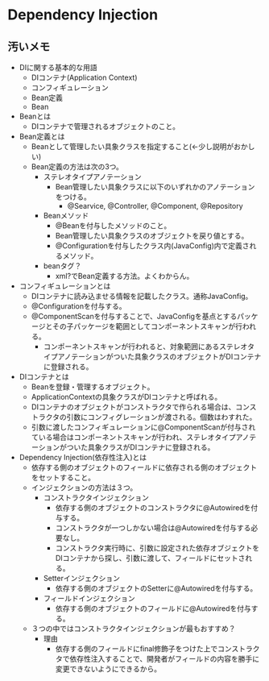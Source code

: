 # Dependency Injection

## 汚いメモ
- DIに関する基本的な用語
  - DIコンテナ(Application Context)
  - コンフィギュレーション
  - Bean定義
  - Bean
- Beanとは
  - DIコンテナで管理されるオブジェクトのこと。
- Bean定義とは
  - Beanとして管理したい具象クラスを指定すること(←少し説明がおかしい)
  - Bean定義の方法は次の3つ。
    - ステレオタイプアノテーション
      - Bean管理したい具象クラスに以下のいずれかのアノテーションをつける。
        - @Searvice, @Controller, @Component, @Repository
    - Beanメソッド
      - @Beanを付与したメソッドのこと。
      - Bean管理したい具象クラスのオブジェクトを戻り値とする。
      - @Configurationを付与したクラス内(JavaConfig)内で定義されるメソッド。
    - beanタグ？
      - xml?でBean定義する方法。よくわからん。
- コンフィギュレーションとは
  - DIコンテナに読み込ませる情報を記載したクラス。通称JavaConfig。
  - @Configurationを付与する。
  - @ComponentScanを付与することで、JavaConfigを基点とするパッケージとその子パッケージを範囲としてコンポーネントスキャンが行われる。
    - コンポーネントスキャンが行われると、対象範囲にあるステレオタイプアノテーションがついた具象クラスのオブジェクトがDIコンテナに登録される。
- DIコンテナとは
  - Beanを登録・管理するオブジェクト。
  - ApplicationContextの具象クラスがDIコンテナと呼ばれる。
  - DIコンテナのオブジェクトがコンストラクタで作られる場合は、コンストラクタの引数にコンフィグレーションが渡される。個数はわすれた。
  - 引数に渡したコンフィギュレーションに@ComponentScanが付与されている場合はコンポーネントスキャンが行われ、ステレオタイプアノテーションがついた具象クラスがDIコンテナに登録される。
- Dependency Injection(依存性注入)とは
  - 依存する側のオブジェクトのフィールドに依存される側のオブジェクトをセットすること。
  - インジェクションの方法は３つ。
    - コンストラクタインジェクション
      - 依存する側のオブジェクトのコンストラクタに@Autowiredを付与する。
      - コンストラクタが一つしかない場合は@Autowiredを付与する必要なし。
      - コンストラクタ実行時に、引数に設定された依存オブジェクトをDIコンテナから探し、引数に渡して、フィールドにセットされる。
    - Setterインジェクション
      - 依存する側のオブジェクトのSetterに@Autowiredを付与する。
    - フィールドインジェクション
      - 依存する側のオブジェクトのフィールドに@Autowiredを付与する。
  - ３つの中ではコンストラクタインジェクションが最もおすすめ？
    - 理由
      - 依存する側のフィールドにfinal修飾子をつけた上でコンストラクタで依存性注入することで、開発者がフィールドの内容を勝手に変更できないようにできるから。